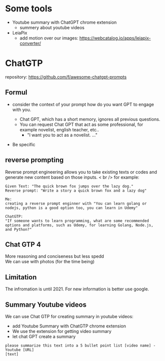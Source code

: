 # Some tools

- Youtube summary with ChatGPT chrome extension
  - summery about youtube videos
- LeiaPix
  - add motion over our images: https://webcatalog.io/apps/leiapix-converter/

# ChatGTP

repository: https://github.com/f/awesome-chatgpt-prompts

## Formul

- consider the context of your prompt how do you want GPT to engage with you.

  - Chat GPT, which has a short memory, ignores all previous questions.
  - You can request Chat GPT that act as some professional, for example novelist, english teacher, etc..
    - "I want you to act as a novelist. ..."

- Be specific

## reverse prompting

Reverse prompt engineering allows you to take existing texts or codes and generate new content based on those inputs.
< br />
for example:

```
Given Text: "The quick brown fox jumps over the lazy dog."
Reverse prompt: "Write a story a quick brown fox and a lazy dog"

Me:
creating a reverse prompt enginner with "You can learn golang or nodejs, python is a good option too, you can learn in Udemy"

ChatGTP:
"If someone wants to learn programming, what are some recommended options and platforms, such as Udemy, for learning Golang, Node.js, and Python?"

```

## Chat GTP 4

More reasoning and conciseness but less spedd <br />
We can use with photos (for the time being)

## Limitation

The infromation is until 2021. For new information is better use google.

## Summary Youtube videos

We can use Chat GTP for creating summary in youtube videos:

- add Youtube Summary with ChatGTP chrome extension
- We use the extension for getting video summary
- let chat GPT create a summary

```
please summarize this text into a 5 bullet point list [video name] - Youtube [URL]
[text]

```
